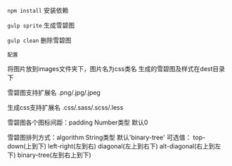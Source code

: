 `npm install`
安装依赖

`gulp sprite`
生成雪碧图

`gulp clean`
删除雪碧图

`配置`

将图片放到images文件夹下，图片名为css类名
生成的雪碧图及样式在dest目录下

雪碧图支持扩展名
.png/.jpg/.jpeg

生成css支持扩展名
.css/.sass/.scss/.less

雪碧图各个图标间距：padding Number类型 默认0

雪碧图排列方式：algorithm String类型 默认'binary-tree' 
可选值：
top-down(上到下)
left-right(左到右)
diagonal(左上到右下)
alt-diagonal(右上到左下)
binary-tree(左到右上到下)
